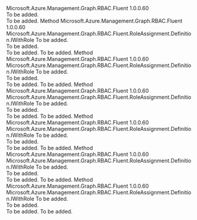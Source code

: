 <Type Name="IWithAssignee" FullName="Microsoft.Azure.Management.Graph.RBAC.Fluent.RoleAssignment.Definition.IWithAssignee">
  <TypeSignature Language="C#" Value="public interface IWithAssignee" />
  <TypeSignature Language="ILAsm" Value=".class public interface auto ansi abstract IWithAssignee" />
  <TypeSignature Language="DocId" Value="T:Microsoft.Azure.Management.Graph.RBAC.Fluent.RoleAssignment.Definition.IWithAssignee" />
  <TypeSignature Language="VB.NET" Value="Public Interface IWithAssignee" />
  <TypeSignature Language="F#" Value="type IWithAssignee = interface" />
  <AssemblyInfo>
    <AssemblyName>Microsoft.Azure.Management.Graph.RBAC.Fluent</AssemblyName>
    <AssemblyVersion>1.0.0.60</AssemblyVersion>
  </AssemblyInfo>
  <Interfaces />
  <Docs>
    <summary>To be added.</summary>
    <remarks>To be added.</remarks>
  </Docs>
  <Members>
    <Member MemberName="ForGroup">
      <MemberSignature Language="C#" Value="public Microsoft.Azure.Management.Graph.RBAC.Fluent.RoleAssignment.Definition.IWithRole ForGroup (Microsoft.Azure.Management.Graph.RBAC.Fluent.IActiveDirectoryGroup activeDirectoryGroup);" />
      <MemberSignature Language="ILAsm" Value=".method public hidebysig newslot virtual instance class Microsoft.Azure.Management.Graph.RBAC.Fluent.RoleAssignment.Definition.IWithRole ForGroup(class Microsoft.Azure.Management.Graph.RBAC.Fluent.IActiveDirectoryGroup activeDirectoryGroup) cil managed" />
      <MemberSignature Language="DocId" Value="M:Microsoft.Azure.Management.Graph.RBAC.Fluent.RoleAssignment.Definition.IWithAssignee.ForGroup(Microsoft.Azure.Management.Graph.RBAC.Fluent.IActiveDirectoryGroup)" />
      <MemberSignature Language="VB.NET" Value="Public Function ForGroup (activeDirectoryGroup As IActiveDirectoryGroup) As IWithRole" />
      <MemberSignature Language="F#" Value="abstract member ForGroup : Microsoft.Azure.Management.Graph.RBAC.Fluent.IActiveDirectoryGroup -&gt; Microsoft.Azure.Management.Graph.RBAC.Fluent.RoleAssignment.Definition.IWithRole" Usage="iWithAssignee.ForGroup activeDirectoryGroup" />
      <MemberType>Method</MemberType>
      <AssemblyInfo>
        <AssemblyName>Microsoft.Azure.Management.Graph.RBAC.Fluent</AssemblyName>
        <AssemblyVersion>1.0.0.60</AssemblyVersion>
      </AssemblyInfo>
      <ReturnValue>
        <ReturnType>Microsoft.Azure.Management.Graph.RBAC.Fluent.RoleAssignment.Definition.IWithRole</ReturnType>
      </ReturnValue>
      <Parameters>
        <Parameter Name="activeDirectoryGroup" Type="Microsoft.Azure.Management.Graph.RBAC.Fluent.IActiveDirectoryGroup" />
      </Parameters>
      <Docs>
        <param name="activeDirectoryGroup">To be added.</param>
        <summary>To be added.</summary>
        <returns>To be added.</returns>
        <remarks>To be added.</remarks>
      </Docs>
    </Member>
    <Member MemberName="ForObjectId">
      <MemberSignature Language="C#" Value="public Microsoft.Azure.Management.Graph.RBAC.Fluent.RoleAssignment.Definition.IWithRole ForObjectId (string objectId);" />
      <MemberSignature Language="ILAsm" Value=".method public hidebysig newslot virtual instance class Microsoft.Azure.Management.Graph.RBAC.Fluent.RoleAssignment.Definition.IWithRole ForObjectId(string objectId) cil managed" />
      <MemberSignature Language="DocId" Value="M:Microsoft.Azure.Management.Graph.RBAC.Fluent.RoleAssignment.Definition.IWithAssignee.ForObjectId(System.String)" />
      <MemberSignature Language="VB.NET" Value="Public Function ForObjectId (objectId As String) As IWithRole" />
      <MemberSignature Language="F#" Value="abstract member ForObjectId : string -&gt; Microsoft.Azure.Management.Graph.RBAC.Fluent.RoleAssignment.Definition.IWithRole" Usage="iWithAssignee.ForObjectId objectId" />
      <MemberType>Method</MemberType>
      <AssemblyInfo>
        <AssemblyName>Microsoft.Azure.Management.Graph.RBAC.Fluent</AssemblyName>
        <AssemblyVersion>1.0.0.60</AssemblyVersion>
      </AssemblyInfo>
      <ReturnValue>
        <ReturnType>Microsoft.Azure.Management.Graph.RBAC.Fluent.RoleAssignment.Definition.IWithRole</ReturnType>
      </ReturnValue>
      <Parameters>
        <Parameter Name="objectId" Type="System.String" />
      </Parameters>
      <Docs>
        <param name="objectId">To be added.</param>
        <summary>To be added.</summary>
        <returns>To be added.</returns>
        <remarks>To be added.</remarks>
      </Docs>
    </Member>
    <Member MemberName="ForServicePrincipal">
      <MemberSignature Language="C#" Value="public Microsoft.Azure.Management.Graph.RBAC.Fluent.RoleAssignment.Definition.IWithRole ForServicePrincipal (Microsoft.Azure.Management.Graph.RBAC.Fluent.IServicePrincipal servicePrincipal);" />
      <MemberSignature Language="ILAsm" Value=".method public hidebysig newslot virtual instance class Microsoft.Azure.Management.Graph.RBAC.Fluent.RoleAssignment.Definition.IWithRole ForServicePrincipal(class Microsoft.Azure.Management.Graph.RBAC.Fluent.IServicePrincipal servicePrincipal) cil managed" />
      <MemberSignature Language="DocId" Value="M:Microsoft.Azure.Management.Graph.RBAC.Fluent.RoleAssignment.Definition.IWithAssignee.ForServicePrincipal(Microsoft.Azure.Management.Graph.RBAC.Fluent.IServicePrincipal)" />
      <MemberSignature Language="VB.NET" Value="Public Function ForServicePrincipal (servicePrincipal As IServicePrincipal) As IWithRole" />
      <MemberSignature Language="F#" Value="abstract member ForServicePrincipal : Microsoft.Azure.Management.Graph.RBAC.Fluent.IServicePrincipal -&gt; Microsoft.Azure.Management.Graph.RBAC.Fluent.RoleAssignment.Definition.IWithRole" Usage="iWithAssignee.ForServicePrincipal servicePrincipal" />
      <MemberType>Method</MemberType>
      <AssemblyInfo>
        <AssemblyName>Microsoft.Azure.Management.Graph.RBAC.Fluent</AssemblyName>
        <AssemblyVersion>1.0.0.60</AssemblyVersion>
      </AssemblyInfo>
      <ReturnValue>
        <ReturnType>Microsoft.Azure.Management.Graph.RBAC.Fluent.RoleAssignment.Definition.IWithRole</ReturnType>
      </ReturnValue>
      <Parameters>
        <Parameter Name="servicePrincipal" Type="Microsoft.Azure.Management.Graph.RBAC.Fluent.IServicePrincipal" />
      </Parameters>
      <Docs>
        <param name="servicePrincipal">To be added.</param>
        <summary>To be added.</summary>
        <returns>To be added.</returns>
        <remarks>To be added.</remarks>
      </Docs>
    </Member>
    <Member MemberName="ForServicePrincipal">
      <MemberSignature Language="C#" Value="public Microsoft.Azure.Management.Graph.RBAC.Fluent.RoleAssignment.Definition.IWithRole ForServicePrincipal (string servicePrincipalName);" />
      <MemberSignature Language="ILAsm" Value=".method public hidebysig newslot virtual instance class Microsoft.Azure.Management.Graph.RBAC.Fluent.RoleAssignment.Definition.IWithRole ForServicePrincipal(string servicePrincipalName) cil managed" />
      <MemberSignature Language="DocId" Value="M:Microsoft.Azure.Management.Graph.RBAC.Fluent.RoleAssignment.Definition.IWithAssignee.ForServicePrincipal(System.String)" />
      <MemberSignature Language="VB.NET" Value="Public Function ForServicePrincipal (servicePrincipalName As String) As IWithRole" />
      <MemberSignature Language="F#" Value="abstract member ForServicePrincipal : string -&gt; Microsoft.Azure.Management.Graph.RBAC.Fluent.RoleAssignment.Definition.IWithRole" Usage="iWithAssignee.ForServicePrincipal servicePrincipalName" />
      <MemberType>Method</MemberType>
      <AssemblyInfo>
        <AssemblyName>Microsoft.Azure.Management.Graph.RBAC.Fluent</AssemblyName>
        <AssemblyVersion>1.0.0.60</AssemblyVersion>
      </AssemblyInfo>
      <ReturnValue>
        <ReturnType>Microsoft.Azure.Management.Graph.RBAC.Fluent.RoleAssignment.Definition.IWithRole</ReturnType>
      </ReturnValue>
      <Parameters>
        <Parameter Name="servicePrincipalName" Type="System.String" />
      </Parameters>
      <Docs>
        <param name="servicePrincipalName">To be added.</param>
        <summary>To be added.</summary>
        <returns>To be added.</returns>
        <remarks>To be added.</remarks>
      </Docs>
    </Member>
    <Member MemberName="ForUser">
      <MemberSignature Language="C#" Value="public Microsoft.Azure.Management.Graph.RBAC.Fluent.RoleAssignment.Definition.IWithRole ForUser (Microsoft.Azure.Management.Graph.RBAC.Fluent.IActiveDirectoryUser user);" />
      <MemberSignature Language="ILAsm" Value=".method public hidebysig newslot virtual instance class Microsoft.Azure.Management.Graph.RBAC.Fluent.RoleAssignment.Definition.IWithRole ForUser(class Microsoft.Azure.Management.Graph.RBAC.Fluent.IActiveDirectoryUser user) cil managed" />
      <MemberSignature Language="DocId" Value="M:Microsoft.Azure.Management.Graph.RBAC.Fluent.RoleAssignment.Definition.IWithAssignee.ForUser(Microsoft.Azure.Management.Graph.RBAC.Fluent.IActiveDirectoryUser)" />
      <MemberSignature Language="VB.NET" Value="Public Function ForUser (user As IActiveDirectoryUser) As IWithRole" />
      <MemberSignature Language="F#" Value="abstract member ForUser : Microsoft.Azure.Management.Graph.RBAC.Fluent.IActiveDirectoryUser -&gt; Microsoft.Azure.Management.Graph.RBAC.Fluent.RoleAssignment.Definition.IWithRole" Usage="iWithAssignee.ForUser user" />
      <MemberType>Method</MemberType>
      <AssemblyInfo>
        <AssemblyName>Microsoft.Azure.Management.Graph.RBAC.Fluent</AssemblyName>
        <AssemblyVersion>1.0.0.60</AssemblyVersion>
      </AssemblyInfo>
      <ReturnValue>
        <ReturnType>Microsoft.Azure.Management.Graph.RBAC.Fluent.RoleAssignment.Definition.IWithRole</ReturnType>
      </ReturnValue>
      <Parameters>
        <Parameter Name="user" Type="Microsoft.Azure.Management.Graph.RBAC.Fluent.IActiveDirectoryUser" />
      </Parameters>
      <Docs>
        <param name="user">To be added.</param>
        <summary>To be added.</summary>
        <returns>To be added.</returns>
        <remarks>To be added.</remarks>
      </Docs>
    </Member>
    <Member MemberName="ForUser">
      <MemberSignature Language="C#" Value="public Microsoft.Azure.Management.Graph.RBAC.Fluent.RoleAssignment.Definition.IWithRole ForUser (string name);" />
      <MemberSignature Language="ILAsm" Value=".method public hidebysig newslot virtual instance class Microsoft.Azure.Management.Graph.RBAC.Fluent.RoleAssignment.Definition.IWithRole ForUser(string name) cil managed" />
      <MemberSignature Language="DocId" Value="M:Microsoft.Azure.Management.Graph.RBAC.Fluent.RoleAssignment.Definition.IWithAssignee.ForUser(System.String)" />
      <MemberSignature Language="VB.NET" Value="Public Function ForUser (name As String) As IWithRole" />
      <MemberSignature Language="F#" Value="abstract member ForUser : string -&gt; Microsoft.Azure.Management.Graph.RBAC.Fluent.RoleAssignment.Definition.IWithRole" Usage="iWithAssignee.ForUser name" />
      <MemberType>Method</MemberType>
      <AssemblyInfo>
        <AssemblyName>Microsoft.Azure.Management.Graph.RBAC.Fluent</AssemblyName>
        <AssemblyVersion>1.0.0.60</AssemblyVersion>
      </AssemblyInfo>
      <ReturnValue>
        <ReturnType>Microsoft.Azure.Management.Graph.RBAC.Fluent.RoleAssignment.Definition.IWithRole</ReturnType>
      </ReturnValue>
      <Parameters>
        <Parameter Name="name" Type="System.String" />
      </Parameters>
      <Docs>
        <param name="name">To be added.</param>
        <summary>To be added.</summary>
        <returns>To be added.</returns>
        <remarks>To be added.</remarks>
      </Docs>
    </Member>
  </Members>
</Type>
